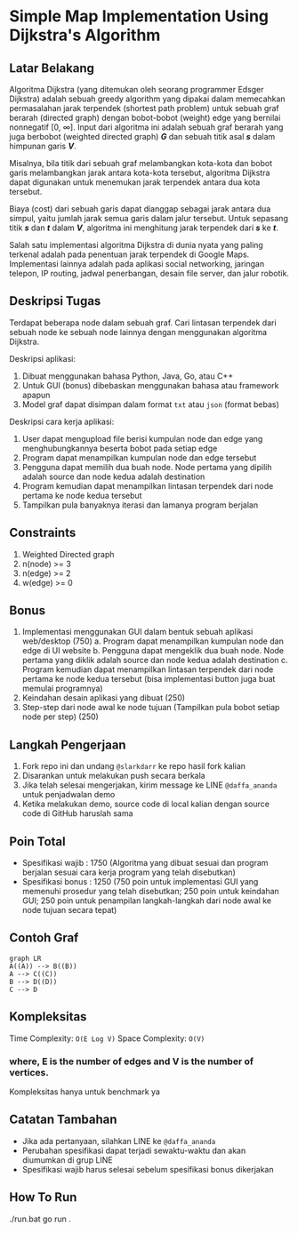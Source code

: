 # Simple Map Implementation Using Dijkstra's Algorithm

## Latar Belakang

Algoritma Dijkstra (yang ditemukan oleh seorang programmer Edsger Dijkstra) adalah sebuah greedy algorithm yang dipakai dalam memecahkan permasalahan jarak terpendek (shortest path problem) untuk sebuah graf berarah (directed graph) dengan bobot-bobot (weight) edge yang bernilai nonnegatif [0, ∞]. Input dari algoritma ini adalah sebuah graf berarah yang juga berbobot (weighted directed graph) ***G*** dan sebuah titik asal ***s*** dalam himpunan garis ***V***.

Misalnya, bila titik dari sebuah graf melambangkan kota-kota dan bobot garis melambangkan jarak antara kota-kota tersebut, algoritma Dijkstra dapat digunakan untuk menemukan jarak terpendek antara dua kota tersebut.

Biaya (cost) dari sebuah garis dapat dianggap sebagai jarak antara dua simpul, yaitu jumlah jarak semua garis dalam jalur tersebut. Untuk sepasang titik ***s*** dan ***t*** dalam ***V***, algoritma ini menghitung jarak terpendek dari ***s*** ke ***t***.

Salah satu implementasi algoritma Dijkstra di dunia nyata yang paling terkenal adalah pada penentuan jarak terpendek di Google Maps.
Implementasi lainnya adalah pada aplikasi social networking, jaringan telepon, IP routing, jadwal penerbangan, desain file server, dan jalur robotik.

## Deskripsi Tugas

Terdapat beberapa node dalam sebuah graf. Cari lintasan terpendek dari sebuah node ke sebuah node lainnya dengan menggunakan algoritma Dijkstra.

Deskripsi aplikasi:
1. Dibuat menggunakan bahasa Python, Java, Go, atau C++
2. Untuk GUI (bonus) dibebaskan menggunakan bahasa atau framework apapun
3. Model graf dapat disimpan dalam format `txt` atau `json` (format bebas)

Deskripsi cara kerja aplikasi:
1. User dapat mengupload file berisi kumpulan node dan edge yang menghubungkannya beserta bobot pada setiap edge
2. Program dapat menampilkan kumpulan node dan edge tersebut
3. Pengguna dapat memilih dua buah node. Node pertama yang dipilih adalah source dan node kedua adalah destination
4. Program kemudian dapat menampilkan lintasan terpendek dari node pertama ke node kedua tersebut
5. Tampilkan pula banyaknya iterasi dan lamanya program berjalan

## Constraints

1. Weighted Directed graph
2. n(node) >= 3
3. n(edge) >= 2
4. w(edge) >= 0

## Bonus

1. Implementasi menggunakan GUI dalam bentuk sebuah aplikasi web/desktop (750)
	a. Program dapat menampilkan kumpulan node dan edge di UI website
	b. Pengguna dapat mengeklik dua buah node. Node pertama yang diklik adalah source dan node kedua adalah destination
	c. Program kemudian dapat menampilkan lintasan terpendek dari node pertama ke node kedua tersebut (bisa implementasi button juga buat memulai programnya)
2. Keindahan desain aplikasi yang dibuat (250)
3. Step-step dari node awal ke node tujuan (Tampilkan pula bobot setiap node per step) (250)

## Langkah Pengerjaan

1. Fork repo ini dan undang `@slarkdarr` ke repo hasil fork kalian
2. Disarankan untuk melakukan push secara berkala
3. Jika telah selesai mengerjakan, kirim message ke LINE `@daffa_ananda` untuk penjadwalan demo
4. Ketika melakukan demo, source code di local kalian dengan source code di GitHub haruslah sama

## Poin Total

- Spesifikasi wajib : 1750 (Algoritma yang dibuat sesuai dan program berjalan sesuai cara kerja program yang telah disebutkan)
- Spesifikasi bonus : 1250 (750 poin untuk implementasi GUI yang memenuhi prosedur yang telah disebutkan; 250 poin untuk keindahan GUI; 250 poin untuk penampilan langkah-langkah dari node awal ke node tujuan secara tepat)

## Contoh Graf

```mermaid
graph LR
A((A)) --> B((B))
A --> C((C))
B --> D((D))
C --> D
```

## Kompleksitas

Time Complexity:  `O(E Log V)`
Space Complexity:  `O(V)`
### where, E is the number of edges and V is the number of vertices.
Kompleksitas hanya untuk benchmark ya

## Catatan Tambahan
- Jika ada pertanyaan, silahkan LINE ke `@daffa_ananda`
- Perubahan spesifikasi dapat terjadi sewaktu-waktu dan akan diumumkan di grup LINE
- Spesifikasi wajib harus selesai sebelum spesifikasi bonus dikerjakan


## How To Run
./run.bat
go run .